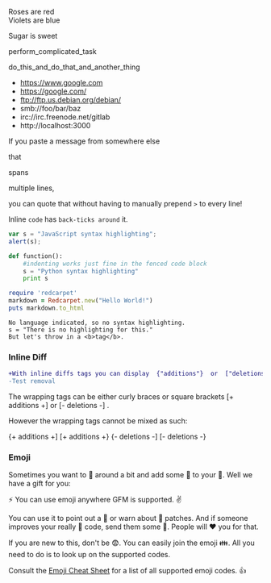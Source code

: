 Roses are red  
Violets are blue

Sugar is sweet


perform_complicated_task

do_this_and_do_that_and_another_thing


* https://www.google.com
* https://google.com/
* ftp://ftp.us.debian.org/debian/
* smb://foo/bar/baz
* irc://irc.freenode.net/gitlab
* http://localhost:3000


>>>
If you paste a message from somewhere else

that

spans

multiple lines,

you can quote that without having to manually prepend `>` to every line!
>>>


Inline `code` has `back-ticks around` it.

```javascript
var s = "JavaScript syntax highlighting";
alert(s);
```

```python
def function():
    #indenting works just fine in the fenced code block
    s = "Python syntax highlighting"
    print s
```

```ruby
require 'redcarpet'
markdown = Redcarpet.new("Hello World!")
puts markdown.to_html
```

```
No language indicated, so no syntax highlighting.
s = "There is no highlighting for this."
But let's throw in a <b>tag</b>.
```


### Inline Diff

```diff
+With inline diffs tags you can display  {"additions"}  or  ["deletions"] .
-Test removal
```

The wrapping tags can be either curly braces or square brackets  [+ additions +]  or  [- deletions -] .


However the wrapping tags cannot be mixed as such:

{+ additions +]
[+ additions +}
{- deletions -]
[- deletions -}


### Emoji
Sometimes you want to :monkey: around a bit and add some :star2: to your :speech_balloon:. Well we have a gift for you:

:zap: You can use emoji anywhere GFM is supported. :v:

You can use it to point out a :bug: or warn about :speak_no_evil: patches. And if someone improves your really :snail: code, send them some :birthday:. People will :heart: you for that.

If you are new to this, don't be :fearful:. You can easily join the emoji :family:. All you need to do is to look up on the supported codes.

Consult the [Emoji Cheat Sheet](http://emoji.codes) for a list of all supported emoji codes. :thumbsup:


